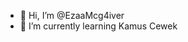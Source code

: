 - 👋 Hi, I’m @EzaaMcg4iver
- 🌱 I’m currently learning Kamus Cewek

<!---
EzaaMcg4iver/EzaaMcg4iver is a ✨ special ✨ repository because its `README.md` (this file) appears on your GitHub profile.
You can click the Preview link to take a look at your changes.
--->
